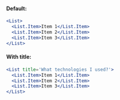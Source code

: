 #### Default:

```jsx
<List>
  <List.Item>Item 1</List.Item>
  <List.Item>Item 2</List.Item>
  <List.Item>Item 3</List.Item>
</List>
```

#### With title:

```jsx
<List title='What technologies I used?'>
  <List.Item>Item 1</List.Item>
  <List.Item>Item 2</List.Item>
  <List.Item>Item 3</List.Item>
</List>
```


